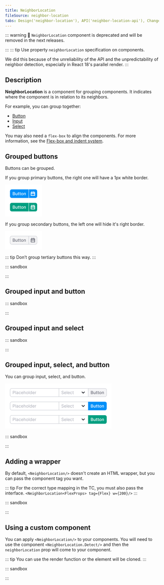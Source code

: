 ```yaml
---
title: NeighborLocation
fileSource: neighbor-location
tabs: Design('neighbor-location'), API('neighbor-location-api'), Changelog('neighbor-location-changelog')
---
```


::: warning
:rotating_light: `NeighborLocation` component is deprecated and will be removed in the next releases.

:::
::: tip
Use property `neighborLocation` specification on components.

We did this because of the unreliability of the API and the unpredictability of neighbor detection, especially in
React 18's parallel render.
:::

## Description

**NeighborLocation** is a component for grouping components. It indicates where the component is in relation to its
neighbors.

For example, you can group together:

- [Button](/components/button/button)
- [Input](/components/input/input)
- [Select](/components/select/select)

You may also need a `flex-box` to align the components. For more information, see
the [Flex-box and indent system](/layout/box-system/box-system).

## Grouped buttons

Buttons can be grouped.

If you group primary buttons, the right one will have a 1px white border.

![](static/primary-buttons-group.png)

If you group secondary buttons, the left one will hide it's right border.

![](static/secondary-buttons-group.png)

::: tip
Don’t group tertiary buttons this way.
:::

::: sandbox

<script lang="tsx">
  export Demo from './examples/grouped-buttons.tsx';
</script>

:::

## Grouped input and button

::: sandbox

<script lang="tsx">
  export Demo from './examples/grouped-input-and-button.tsx';
</script>

:::

## Grouped input and select

::: sandbox

<script lang="tsx">
  export Demo from './examples/grouped-input-and-select.tsx';
</script>

:::

## Grouped input, select, and button

You can group input, select, and button.

![](static/combo.png)

::: sandbox

<script lang="tsx">
  export Demo from './examples/grouped-input,-select,-and-button.tsx';
</script>

:::

## Adding a wrapper

By default, `<NeighborLocation/>` doesn't create an HTML wrapper, but you can pass the component tag you want.

::: tip
For the correct type mapping in the TC, you must also pass the interface.
`<NeighborLocation<FlexProps> tag={Flex} w={200}/>`
:::

::: sandbox

<script lang="tsx">
  export Demo from './examples/adding-a-wrapper.tsx';
</script>

:::

## Using a custom component

You can apply `<NeighborLocation/>` to your components. You will need to use the component `<NeighborLocation.Detect/>`
and
then the `neighborLocation` prop will come to your component.

::: tip
You can use the render function or the element will be cloned.
:::

::: sandbox

<script lang="tsx">
  export Demo from './examples/using-a-custom-component.tsx';
</script>

:::

